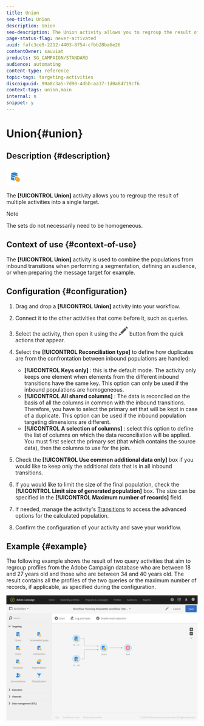 ```yaml
---
title: Union
seo-title: Union
description: Union
seo-description: The Union activity allows you to regroup the result of multiple activities into a single target.
page-status-flag: never-activated
uuid: fafc3ce9-2212-4403-8754-cfbb28ba6e26
contentOwner: sauviat
products: SG_CAMPAIGN/STANDARD
audience: automating
content-type: reference
topic-tags: targeting-activities
discoiquuid: 99a8c3a5-7d90-4dbb-aa37-1d0a84719cf6
context-tags: union,main
internal: n
snippet: y
---
```


# Union{#union}

## Description {#description}

![](assets/union.png)

The **[!UICONTROL Union]** activity allows you to regroup the result of multiple activities into a single target.

>[!NOTE]
>
>The sets do not necessarily need to be homogeneous.

## Context of use {#context-of-use}

The **[!UICONTROL Union]** activity is used to combine the populations from inbound transitions when performing a segmentation, defining an audience, or when preparing the message target for example.

## Configuration {#configuration}

1. Drag and drop a **[!UICONTROL Union]** activity into your workflow.
1. Connect it to the other activities that come before it, such as queries.
1. Select the activity, then open it using the ![](assets/edit_darkgrey-24px.png) button from the quick actions that appear.
1. Select the **[!UICONTROL Reconciliation type]** to define how duplicates are from the confrontation between inbound populations are handled:

    * **[!UICONTROL Keys only]** : this is the default mode. The activity only keeps one element when elements from the different inbound transitions have the same key. This option can only be used if the inbound populations are homogeneous.
    * **[!UICONTROL All shared columns]** : The data is reconciled on the basis of all the columns in common with the inbound transitions. Therefore, you have to select the primary set that will be kept in case of a duplicate. This option can be used if the inbound population targeting dimensions are different.
    * **[!UICONTROL A selection of columns]** : select this option to define the list of columns on which the data reconciliation will be applied. You must first select the primary set (that which contains the source data), then the columns to use for the join.

1. Check the **[!UICONTROL Use common additional data only]** box if you would like to keep only the additional data that is in all inbound transitions.
1. If you would like to limit the size of the final population, check the **[!UICONTROL Limit size of generated population]** box. The size can be specified in the **[!UICONTROL Maximum number of records]** field.
1. If needed, manage the activity's [Transitions](../../automating/using/executing-a-workflow.md#managing-an-activity-s-outbound-transitions) to access the advanced options for the calculated population.
1. Confirm the configuration of your activity and save your workflow.

## Example {#example}

The following example shows the result of two query activities that aim to regroup profiles from the Adobe Campaign database who are between 18 and 27 years old and those who are between 34 and 40 years old. The result contains all the profiles of the two queries or the maximum number of records, if applicable, as specified during the configuration.

![](assets/wkf_union_example.png)